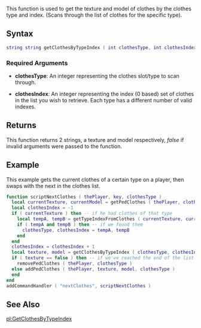 This function is used to get the texture and model of clothes by the clothes type and index. (Scans through the list of clothes for the specific type).

Syntax
------

``` lua
string string getClothesByTypeIndex ( int clothesType, int clothesIndex )
```

### Required Arguments

-   **clothesType**: An integer representing the clothes slot/type to scan through.

-   **clothesIndex**: An integer representing the index (0 based) set of clothes in the list you wish to retrieve. Each type has a different number of valid indexes.

Returns
-------

This function returns 2 strings, a texture and model respectively, *false* if invalid arguments were passed to the function.

Example
-------

This example gets the current clothes of a certain type on a player, then swaps with the next in the clothes list.

``` lua
function scriptNextClothes ( thePlayer, key, clothesType )
  local currentTexture, currentModel = getPedClothes ( thePlayer, clothesType ) -- get the current clothes on this slot
  local clothesIndex = -1
  if ( currentTexture ) then -- if he had clothes of that type
    local tempA, tempB = getTypeIndexFromClothes ( currentTexture, currentModel ) -- get the type and index for these clothes, so we can increase it to get the next set in the list
    if ( tempA and tempB ) then -- if we found them
      clothesType, clothesIndex = tempA, tempB
    end
  end
  clothesIndex = clothesIndex + 1
  local texture, model = getClothesByTypeIndex ( clothesType, clothesIndex ) -- get the new texture and model
  if ( texture == false ) then -- if we've reached the end of the list
    removePedClothes ( thePlayer, clothesType )
  else addPedClothes ( thePlayer, texture, model, clothesType )
  end
end
addCommandHandler ( "nextClothes", scriptNextClothes )
```

See Also
--------

[pl:GetClothesByTypeIndex](/docs/pl:getclothesbytypeindex.md "wikilink")
